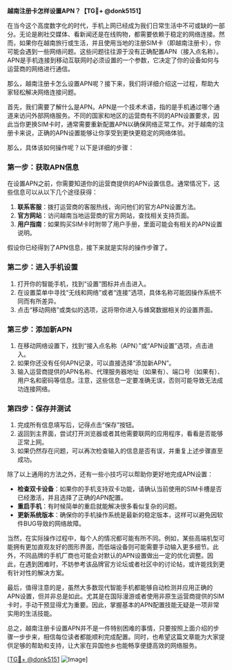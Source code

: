 **越南注册卡怎样设置APN？【TG💪+ @donk5151】**

在当今这个高度数字化的时代，手机上网已经成为我们日常生活中不可或缺的一部分。无论是刷社交媒体、看新闻还是在线购物，都需要依赖于稳定的网络连接。然而，如果你在越南旅行或生活，并且使用当地的注册SIM卡（即越南注册卡），你可能会遇到一些网络问题。这些问题往往源于没有正确配置APN（接入点名称）。APN是手机连接到移动互联网时必须设置的一个参数，它决定了你的设备如何与运营商的网络进行通信。

那么，越南注册卡怎么设置APN呢？接下来，我们将详细介绍这一过程，帮助大家轻松解决网络连接问题。

首先，我们需要了解什么是APN。APN是一个技术术语，指的是手机通过哪个通道来访问外部网络服务。不同的国家和地区的运营商有不同的APN设置要求，因此当你更换SIM卡时，通常需要重新配置APN以确保网络正常工作。对于越南的注册卡来说，正确的APN设置能够让你享受到更快更稳定的网络体验。

那么，具体该如何操作呢？以下是详细的步骤：

### 第一步：获取APN信息

在设置APN之前，你需要知道你的运营商提供的APN设置信息。通常情况下，这些信息可以从以下几个途径获得：

1. **联系客服**：拨打运营商的客服热线，询问他们的官方APN设置方法。
2. **官方网站**：访问越南当地运营商的官方网站，查找相关支持页面。
3. **用户指南**：如果购买SIM卡时附带了用户手册，里面可能会有相关的APN设置说明。

假设你已经得到了APN信息，接下来就是实际的操作步骤了。

### 第二步：进入手机设置

1. 打开你的智能手机，找到“设置”图标并点击进入。
2. 在设置菜单中寻找“无线和网络”或者“连接”选项，具体名称可能因操作系统不同而有所差异。
3. 点击“移动网络”或类似的选项，这将带你进入与蜂窝数据相关的设置界面。

### 第三步：添加新APN

1. 在移动网络设置下，找到“接入点名称（APN）”或“APN设置”选项，点击进入。
2. 如果你还没有任何APN记录，可以直接选择“添加新APN”。
3. 输入运营商提供的APN名称、代理服务器地址（如果有）、端口号（如果有）、用户名和密码等信息。注意，这些信息一定要准确无误，否则可能导致无法成功连接网络。

### 第四步：保存并测试

1. 完成所有信息填写后，记得点击“保存”按钮。
2. 返回到主界面，尝试打开浏览器或者其他需要联网的应用程序，看看是否能够正常上网。
3. 如果仍然存在问题，可以再次检查输入的信息是否有误，并重复上述步骤直至成功。

除了以上通用的方法之外，还有一些小技巧可以帮助你更好地完成APN设置：

- **检查双卡设备**：如果你的手机支持双卡功能，请确认当前使用的SIM卡槽是否已经激活，并且选择了正确的APN配置。
- **重启手机**：有时候简单的重启就能解决很多看似复杂的问题。
- **更新系统版本**：确保你的手机操作系统是最新的稳定版本，这样可以避免因软件BUG导致的网络故障。

当然，在实际操作过程中，每个人的情况都可能有所不同。例如，某些高端机型可能拥有更加直观友好的图形界面，而低端设备则可能需要手动输入更多细节。此外，不同品牌的手机厂商也可能会对默认的APN设置做出一定的优化调整。因此，在遇到困难时，不妨参考该品牌官方论坛或者社区中的讨论帖，或许能找到更有针对性的解决方案。

最后，值得注意的是，虽然大多数现代智能手机都能够自动检测并应用正确的APN设置，但并非总是如此。尤其是在国际漫游或者使用非原生运营商提供的SIM卡时，手动干预显得尤为重要。因此，掌握基本的APN配置技能无疑是一项非常实用的生活技能。

总之，越南注册卡设置APN并不是一件特别困难的事情，只要按照上面介绍的步骤一步步来，相信每位读者都能顺利完成配置。同时，也希望这篇文章能为大家提供足够的帮助和支持，让大家在异国他乡也能畅享便捷高效的网络服务。

[[TG💪+ @donk5151](https://t.me/s/donk5151) ![Image](https://i.postimg.cc/rwNCRYN7/Snipaste-2025-04-30-17-27-05.png)]
